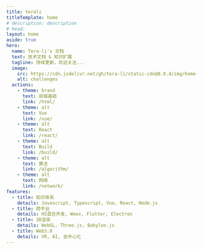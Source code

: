 ```yaml
---
title: terali
titleTemplate: home
# description: description
# head:
layout: home
aside: true
hero:
  name: Tera-li's 文档
  text: 技术文档 & 知识扩展
  tagline: 持续更新，欢迎关注...
  image:
    src: https://cdn.jsdelivr.net/gh/tera-li/static-cdn@0.0.4/img/home-bg.svg
    alt: challenges
  actions:
    - theme: brand
      text: 前端基础
      link: /html/
    - theme: alt
      text: Vue
      link: /vue/
    - theme: alt
      text: React
      link: /react/
    - theme: alt
      text: Build
      link: /build/
    - theme: alt
      text: 算法
      link: /algorithm/
    - theme: alt
      text: 网络
      link: /network/
features:
  - title: 知识体系
    details: Javascript, Typescript, Vue, React, Node.js
  - title: 跨平台
    details: H5混合开发, Weex, Flutter, Electron
  - title: 3D渲染
    details: WebGL, Three.js, Babylon.js
  - title: Web3.0
    details: VR, AI, 去中心化
---
```


<!--
.md中配置权限 > config中配置
title：浏览器标签，｜ 左侧标签
titleTemplate：浏览器标签，｜ 右侧标签
description：页面描述，自动注入meta
head：页面head标签，自动注入meta
layout：页面的布局
layout: home
  hero: 定义主要内容布局，首页
  features: 描述某特性
 -->
